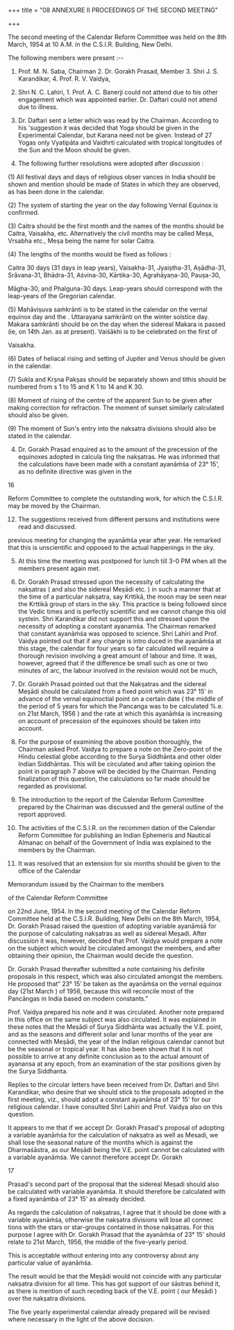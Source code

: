 +++
title = "08 ANNEXURE II PROCEEDINGS OF THE SECOND MEETING"

+++

The second meeting of the Calendar Reform Committee was held on the 8th March, 1954 at 10 A.M. in the C.S.I.R. Building, New Delhi. 

The following members were present :-- 

1. Prof. M. N. Saba, Chairman 2. Dr. Gorakh Prasad, Member 3. Shri J. S. Karandikar, 4. Prof. R. V. Vaidya, 

5. Shri N. C. Lahiri, 1. Prof. A. C. Banerji could not attend due to his other engagement which was appointed earlier. Dr. Daftari could not attend due to illness. 

2. Dr. Daftari sent a letter which was read by the Chairman. According to his 'suggestion it was decided that Yoga should be given in the Experimental Calendar, but Karana need not be given. Instead of 27 Yogas only Vyatipāta and Vaidhrti calculated with tropical longitudes of the Sun and the Moon should be given. 

3. The following further resolutions were adopted after discussion : 

(1) All festival days and days of religious obser vances in India should be shown and mention should be made of States in which they are observed, as has been done in the calendar. 

(2) The system of starting the year on the day following Vernal Equinox is confirmed. 

(3) Caitra should be the first month and the names of the months should be Caitra, Vaisakha, etc. Alternatively the civil months may be called Meṣa, Vrsabha etc., Meṣa being the name for solar Caitra. 

(4) The lengths of the months would be fixed as follows : 

Caitra 30 days (31 days in leap years), Vaisakha-31, Jyaiṣtha-31, Aṣādha-31, Srāvana-31, Bhādra-31, Aśvina-30, Kārtika-30, Agrahāyaṇa-30, Pauṣa-30, 

Māgha-30, and Phalguna-30 days. Leap-years should correspond with the leap-years of the Gregorian calendar. 

(5) Mahāviṣuva saṁkrānti is to be stated in the calendar on the vernal equinox day and the . Uttarayana saṁkrānti on the winter solstice day. Makara saṁkrānti should be on the day when the sidereal Makara is passed (ie, on 14th Jan. as at present). Vaiśākhi is to be celebrated on the first of 

Vaisakha. 

(6) Dates of heliacal rising and setting of Jupiter and Venus should be given in the calendar. 

(7) Sukla and Krṣna Pakṣas should be separately shown and tithis should be numbered from s 1 to 15 and K 1 to 14 and K 30. 

(8) Moment of rising of the centre of the apparent Sun to be given after making correction for refraction. The moment of sunset similarly calculated should also be given. 

(9) The moment of Sun's entry into the naksatra divisions should also be stated in the calendar. 

4. Dr. Gorakh Prasad enquired as to the amount of the precession of the equinoxes adopted in calcula ting the nakṣatras. He was informed that the calculations have been made with a constant ayanāṁśa of 23° 15', as no definite directive was given in the 

16 

Reform Committee to complete the outstanding work, for which the C.S.I.R. may be moved by the Chairman. 

12. The suggestions received from different persons and institutions were read and discussed. 

previous meeting for changing the ayanāṁśa year after year. He remarked that this is unscientific and opposed to the actual happenings in the sky. 

5. At this time the meeting was postponed for lunch till 3-0 PM when all the members present again met. 

6. Dr. Gorakh Prasad stressed upon the necessity of calculating the nakṣatras ( and also the sidereal Meṣādi etc. ) in such a manner that at the time of a particular nakṣatra, say Krttikā, the moon may be seen near the Krttikā group of stars in the sky. This practice is being followed since the Vedic times and is perfectly scientific and we cannot change this old systein. Shri Karandikar did not support this and stressed upon the necessity of adopting a constant ayanamśa. The Chairman remarked that constant ayanāṁśa was opposed to science. Shri Lahiri and Prof. Vaidya pointed out that if any change is intro duced in the ayanāṁśa at this stage, the calendar for four years so far calculated will require a thorough revision involving a great amount of labour and time. It was, however, agreed that if the difference be small such as one or two minutes of arc, the labour involved in the revision would not be much, 

7. Dr. Gorakh Prasad pointed out that the Nakṣatras and the sidereal Meṣādi should be calculated from a fixed point which was 23° 15' in advance of the vernal equinoctial point on a certain date ( the middle of the period of 5 years for which the Pancanga was to be calculated %.e. on 21st March, 1956 ) and the rate at which this ayanāṁśa is increasing on account of precession of the equinoxes should be taken into account. 

8. For the purpose of examining the above position thoroughly, the Chairman asked Prof. Vaidya to prepare a note on the Zero-point of the Hindu celestial globe according to the Surya Siddhānta and other older Indian Siddhāntas. This will be circulated and after taking opinion the point in paragraph 7 above will be decided by the Chairman. Pending finalization of this question, the calculations so far made should be regarded as provisional. 

9. The introduction to the report of the Calendar Reform Committee prepared by the Chairman was discussed and the general outline of the report approved. 

10. The activities of the C.S.I.R. on the recommen dation of the Calendar Reform Committee for publishing an Indian Ephemeris and Nautical Almanac on behalf of the Government of India was explained to the members by the Chairman. 

11. It was resolved that an extension for six months should be given to the office of the Calendar 

Memorandum issued by the Chairman to the members 

of the Calendar Reform Committee 

on 22nd June, 1954. In the second meeting of the Calendar Reform Committee held at the C.S.I.R. Building, New Delhi on the 8th March, 1954, Dr. Gorakh Prasad raised the question of adopting variable ayanāmśā for the purpose of calculating nakṣatras as well as sidereal Meṣadi. After discussion it was, however, decided that Prof. Vaidya would prepare a note on the subject which would be circulated amongst the members, and after obtaining their opinion, the Chairman would decide the question. 

Dr. Gorakh Prasad thereafter submitted a note containing his definite proposals in this respect, which was also circulated amongst the members. He proposed that“ 23° 15' be taken as the ayanāṁśa on the vernal equinox day (21st March ) of 1956, because this will reconcile most of the Pancāngas in India based on modern constants." 

Prof. Vaidya prepared his note and it was circulated. Another note prepared in this office on the same subject was also circulated. It was explained in these notes that the Meṣādi of Surya Siddhānta was actually the V.E. point, and as the seasons and different solar and lunar months of the year are connected with Meṣādi, the year of the Indian religious calendar cannot but be the seasonal or tropical year. It has also been shown that it is not possible to arrive at any definite conclusion as to the actual amount of ayanansa at any epoch, from an examination of the star positions given by the Surya Siddhanta. 

Replies to the circular letters have been received from Dr. Daftari and Shri Karandikar, who desire that we should stick to the proposals adopted in the first meeting, viz., should adopt a constant ayanāṁśa of 23° 15' for our religious calendar. I have consulted Shri Lahiri and Prof. Vaidya also on this question. 

It appears to me that if we accept Dr. Gorakh Prasad's proposal of adopting a variable ayanāṁśa for the calculation of nakṣatra as well as Mesadi, we shall lose the seasonal nature of the months which is against the Dharmaśāstra, as our Meṣādi being the V.E. point cannot be calculated with a variable ayanāṁśa. We cannot therefore accept Dr. Gorakh 

17 

Prasad's second part of the proposal that the sidereal Meṣadi should also be calculated with variable ayanāṁśa. It should therefore be calculated with a fixed ayanāmba of 23° 15' as already decided. 

As regards the calculation of nakṣatras, I agree that it should be done with a variable ayanāṁśa, otherwise the nakṣatra divisions will lose all connec tions with the stars or star-groups contained in those nakṣatras. For this purpose I agree with Dr. Gorakh Prasad that the ayanāṁśa of 23° 15' should relate to 21st March, 1956, the middle of the five-yearly period. 

This is acceptable without entering into any controversy about any particular value of ayanāṁśa. 

The result would be that the Meṣādi would not coincide with any particular nakṣatra division for all time. This has got support of our śāstras behind it, as there is mention of such receding back of the V.E. point ( our Meṣādi ) over the nakṣatra divisions. 

The five yearly experimental calendar already prepared will be revised where necessary in the light of the above docision. 

